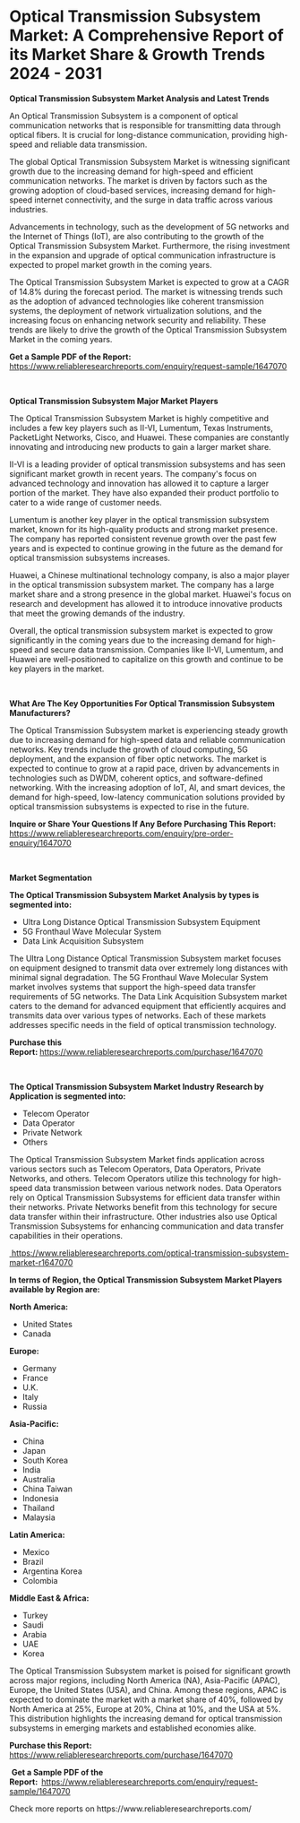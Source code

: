 <p><h1>Optical Transmission Subsystem Market: A Comprehensive Report of its Market Share & Growth Trends 2024 - 2031</h1></p><p><strong>Optical Transmission Subsystem Market Analysis and Latest Trends</strong></p>
<p><p>An Optical Transmission Subsystem is a component of optical communication networks that is responsible for transmitting data through optical fibers. It is crucial for long-distance communication, providing high-speed and reliable data transmission.</p><p>The global Optical Transmission Subsystem Market is witnessing significant growth due to the increasing demand for high-speed and efficient communication networks. The market is driven by factors such as the growing adoption of cloud-based services, increasing demand for high-speed internet connectivity, and the surge in data traffic across various industries.</p><p>Advancements in technology, such as the development of 5G networks and the Internet of Things (IoT), are also contributing to the growth of the Optical Transmission Subsystem Market. Furthermore, the rising investment in the expansion and upgrade of optical communication infrastructure is expected to propel market growth in the coming years.</p><p>The Optical Transmission Subsystem Market is expected to grow at a CAGR of 14.8% during the forecast period. The market is witnessing trends such as the adoption of advanced technologies like coherent transmission systems, the deployment of network virtualization solutions, and the increasing focus on enhancing network security and reliability. These trends are likely to drive the growth of the Optical Transmission Subsystem Market in the coming years.</p></p>
<p><strong>Get a Sample PDF of the Report:&nbsp;</strong> <a href="https://www.reliableresearchreports.com/enquiry/request-sample/1647070">https://www.reliableresearchreports.com/enquiry/request-sample/1647070</a></p>
<p>&nbsp;</p>
<p><strong>Optical Transmission Subsystem Major Market Players</strong></p>
<p><p>The Optical Transmission Subsystem Market is highly competitive and includes a few key players such as II-VI, Lumentum, Texas Instruments, PacketLight Networks, Cisco, and Huawei. These companies are constantly innovating and introducing new products to gain a larger market share.</p><p>II-VI is a leading provider of optical transmission subsystems and has seen significant market growth in recent years. The company's focus on advanced technology and innovation has allowed it to capture a larger portion of the market. They have also expanded their product portfolio to cater to a wide range of customer needs.</p><p>Lumentum is another key player in the optical transmission subsystem market, known for its high-quality products and strong market presence. The company has reported consistent revenue growth over the past few years and is expected to continue growing in the future as the demand for optical transmission subsystems increases.</p><p>Huawei, a Chinese multinational technology company, is also a major player in the optical transmission subsystem market. The company has a large market share and a strong presence in the global market. Huawei's focus on research and development has allowed it to introduce innovative products that meet the growing demands of the industry.</p><p>Overall, the optical transmission subsystem market is expected to grow significantly in the coming years due to the increasing demand for high-speed and secure data transmission. Companies like II-VI, Lumentum, and Huawei are well-positioned to capitalize on this growth and continue to be key players in the market.</p></p>
<p>&nbsp;</p>
<p><strong>What Are The Key Opportunities For Optical Transmission Subsystem Manufacturers?</strong></p>
<p><p>The Optical Transmission Subsystem market is experiencing steady growth due to increasing demand for high-speed data and reliable communication networks. Key trends include the growth of cloud computing, 5G deployment, and the expansion of fiber optic networks. The market is expected to continue to grow at a rapid pace, driven by advancements in technologies such as DWDM, coherent optics, and software-defined networking. With the increasing adoption of IoT, AI, and smart devices, the demand for high-speed, low-latency communication solutions provided by optical transmission subsystems is expected to rise in the future.</p></p>
<p><strong>Inquire or Share Your Questions If Any Before Purchasing This Report:</strong> <a href="https://www.reliableresearchreports.com/enquiry/pre-order-enquiry/1647070">https://www.reliableresearchreports.com/enquiry/pre-order-enquiry/1647070</a></p>
<p>&nbsp;</p>
<p><strong>Market Segmentation</strong></p>
<p><strong>The Optical Transmission Subsystem Market Analysis by types is segmented into:</strong></p>
<p><ul><li>Ultra Long Distance Optical Transmission Subsystem Equipment</li><li>5G Fronthaul Wave Molecular System</li><li>Data Link Acquisition Subsystem</li></ul></p>
<p><p>The Ultra Long Distance Optical Transmission Subsystem market focuses on equipment designed to transmit data over extremely long distances with minimal signal degradation. The 5G Fronthaul Wave Molecular System market involves systems that support the high-speed data transfer requirements of 5G networks. The Data Link Acquisition Subsystem market caters to the demand for advanced equipment that efficiently acquires and transmits data over various types of networks. Each of these markets addresses specific needs in the field of optical transmission technology.</p></p>
<p><strong>Purchase this Report:&nbsp;</strong><a href="https://www.reliableresearchreports.com/purchase/1647070">https://www.reliableresearchreports.com/purchase/1647070</a></p>
<p>&nbsp;</p>
<p><strong>The Optical Transmission Subsystem Market Industry Research by Application is segmented into:</strong></p>
<p><ul><li>Telecom Operator</li><li>Data Operator</li><li>Private Network</li><li>Others</li></ul></p>
<p><p>The Optical Transmission Subsystem Market finds application across various sectors such as Telecom Operators, Data Operators, Private Networks, and others. Telecom Operators utilize this technology for high-speed data transmission between various network nodes. Data Operators rely on Optical Transmission Subsystems for efficient data transfer within their networks. Private Networks benefit from this technology for secure data transfer within their infrastructure. Other industries also use Optical Transmission Subsystems for enhancing communication and data transfer capabilities in their operations.</p></p>
<p><a href="https://www.reliableresearchreports.com/optical-transmission-subsystem-market-r1647070">&nbsp;https://www.reliableresearchreports.com/optical-transmission-subsystem-market-r1647070</a></p>
<p><strong>In terms of Region, the Optical Transmission Subsystem Market Players available by Region are:</strong></p>
<p>
    <p> <strong> North America: </strong>
        <ul>
            <li>United States</li>
            <li>Canada</li>
        </ul>
        </p> 
    <p> <strong> Europe: </strong>
        <ul>
            <li>Germany</li>
            <li>France</li>
            <li>U.K.</li>
            <li>Italy</li>
            <li>Russia</li>
        </ul>
        </p> 
    <p> <strong> Asia-Pacific: </strong>
        <ul>
            <li>China</li>
            <li>Japan</li>
            <li>South Korea</li>
            <li>India</li>
            <li>Australia</li>
            <li>China Taiwan</li>
            <li>Indonesia</li>
            <li>Thailand</li>
            <li>Malaysia</li>
        </ul>
        </p> 
    <p> <strong> Latin America: </strong>
        <ul>
            <li>Mexico</li>
            <li>Brazil</li>
            <li>Argentina Korea</li>
            <li>Colombia</li>
        </ul>
        </p> 
    <p> <strong> Middle East & Africa: </strong>
        <ul>
            <li>Turkey</li>
            <li>Saudi</li>
            <li>Arabia</li>
            <li>UAE</li>
            <li>Korea</li>
        </ul>
    </p>
    </p>
<p><p>The Optical Transmission Subsystem market is poised for significant growth across major regions, including North America (NA), Asia-Pacific (APAC), Europe, the United States (USA), and China. Among these regions, APAC is expected to dominate the market with a market share of 40%, followed by North America at 25%, Europe at 20%, China at 10%, and the USA at 5%. This distribution highlights the increasing demand for optical transmission subsystems in emerging markets and established economies alike.</p></p>
<p><strong>Purchase this Report: </strong><a href="https://www.reliableresearchreports.com/purchase/1647070">https://www.reliableresearchreports.com/purchase/1647070</a></p>
<p>&nbsp;<strong>Get a Sample PDF of the Report:&nbsp;&nbsp;</strong><a href="https://www.reliableresearchreports.com/enquiry/request-sample/1647070">https://www.reliableresearchreports.com/enquiry/request-sample/1647070</a></p>
<p><strong></strong></p>
<p>Check more reports on https://www.reliableresearchreports.com/</p>